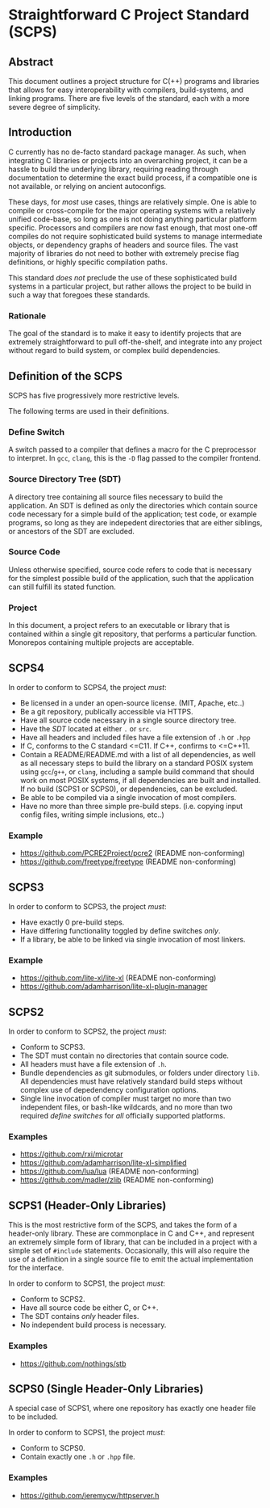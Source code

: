 # Straightforward C Project Standard (SCPS)

## Abstract

This document outlines a project structure for C(++) programs and libraries
that allows for easy interoperability with compilers, build-systems, 
and linking programs. There are five levels of the standard, each 
with a more severe degree of simplicity.

## Introduction

C currently has no de-facto standard package manager. As such, when 
integrating C libraries or projects into an overarching project, it
can be a hassle to build the underlying library, requiring reading
through documentation to determine the exact build process, if a
compatible one is not available, or relying on ancient autoconfigs.

These days, for *most* use cases, things are relatively simple. One
is able to compile or cross-compile for the major operating systems
with a relatively unified code-base, so long as one is not doing
anything particular platform specific. Processors and compilers
are now fast enough, that most one-off compiles do not require
sophisticated build systems to manage intermediate objects, or
dependency graphs of headers and source files. The vast majority
of libraries do not need to bother with extremely precise flag
definitions, or highly specific compilation paths.

This standard *does not* preclude the use of these sophisticated
build systems in a particular project, but rather allows the project
to be build in such a way that foregoes these standards.

### Rationale

The goal of the standard is to make it easy to identify projects
that are extremely straightforward to pull off-the-shelf, and integrate
into any project without regard to build system, or complex build
dependencies.

## Definition of the SCPS

SCPS has five progressively more restrictive levels. 

The following terms are used in their definitions.

### Define Switch

A switch passed to a compiler that defines a macro for the C preprocessor
to interpret. In `gcc`, `clang`, this is the `-D` flag passed to the 
compiler frontend.

### Source Directory Tree (SDT)

A directory tree containing all source files necessary to build the
application. An SDT is defined as only the directories which contain
source code necessary for a simple build of the application; test
code, or example programs, so long as they are indepedent directories
that are either siblings, or ancestors of the SDT are excluded.

### Source Code

Unless otherwise specified, source code refers to code that is necessary
for the simplest possible build of the application, such that the
application can still fulfill its stated function.

### Project

In this document, a project refers to an executable or library
that is contained within a single git repository, that performs
a particular function. Monorepos containing multiple projects
are acceptable.

## SCPS4

In order to conform to SCPS4, the project *must*:

* Be licensed in a under an open-source license. (MIT, Apache, etc..)
* Be a git repository, publically accessible via HTTPS.
* Have all source code necessary in a single source directory tree.
* Have the *SDT* located at either `.` or `src`.
* Have all headers and included files have a file extension of `.h` or `.hpp`
* If C, conforms to the C standard <=C11. If C++, confirms to <=C++11.
* Contain a README/README.md with a list of all dependencies, as well
as all necessary steps to build the library on a standard POSIX system 
using `gcc`/`g++`, or `clang`, including a sample build command that 
should work on most POSIX systems, if all dependencies are built and
installed. If no build (SCPS1 or SCPS0), or dependencies, can be 
excluded.
* Be able to be compiled via a single invocation of most compilers.
* Have no more than three simple pre-build steps. (i.e. copying
input config files, writing simple inclusions, etc..)

### Example

* https://github.com/PCRE2Project/pcre2 (README non-conforming)
* https://github.com/freetype/freetype (README non-conforming)

## SCPS3

In order to conform to SCPS3, the project *must*:

* Have exactly 0 pre-build steps.
* Have differing functionality toggled by define switches *only*.
* If a library, be able to be linked via single invocation of most linkers.

### Example

* https://github.com/lite-xl/lite-xl (README non-conforming)
* https://github.com/adamharrison/lite-xl-plugin-manager

## SCPS2

In order to conform to SCPS2, the project *must*:

* Conform to SCPS3.
* The SDT must contain no directories that contain source code.
* All headers must have a file extension of `.h`.
* Bundle dependencies as git submodules, or folders under directory `lib`.
All dependencies must have relatively standard build steps without complex 
use of depedendency configuration options.
* Single line invocation of compiler must target no more than two 
independent files, or bash-like wildcards, and no more than two required
*define switches* for *all* officially supported platforms.

### Examples

* https://github.com/rxi/microtar
* https://github.com/adamharrison/lite-xl-simplified 
* https://github.com/lua/lua (README non-conforming)
* https://github.com/madler/zlib (README non-conforming)

## SCPS1 (Header-Only Libraries)

This is the most restrictive form of the SCPS, and takes the form
of a header-only library. These are commonplace in C and C++, and
represent an extremely simple form of library, that can be included
in a project with a simple set of `#include` statements. Occasionally,
this will also require the use of a definition in a single source file
to emit the actual implementation for the interface.

In order to conform to SCPS1, the project *must*:

* Conform to SCPS2.
* Have all source code be either C, or C++.
* The SDT contains *only* header files.
* No independent build process is necessary.

### Examples

* https://github.com/nothings/stb

## SCPS0 (Single Header-Only Libraries)

A special case of SCPS1, where one repository has exactly
one header file to be included.

In order to conform to SCPS1, the project *must*:

* Conform to SCPS0.
* Contain exactly one `.h` or `.hpp` file.

### Examples

* https://github.com/jeremycw/httpserver.h
